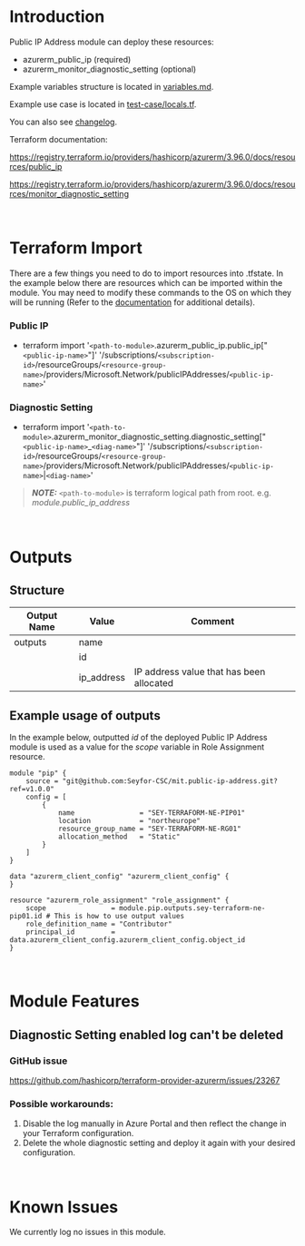 # Introduction
Public IP Address module can deploy these resources:
* azurerm_public_ip (required)
* azurerm_monitor_diagnostic_setting (optional)

Example variables structure is located in [variables.md](variables.md).

Example use case is located in [test-case/locals.tf](test-case/locals.tf).

You can also see [changelog](changelog.md).

Terraform documentation:

https://registry.terraform.io/providers/hashicorp/azurerm/3.96.0/docs/resources/public_ip

https://registry.terraform.io/providers/hashicorp/azurerm/3.96.0/docs/resources/monitor_diagnostic_setting

&nbsp;

# Terraform Import
There are a few things you need to do to import resources into .tfstate. In the example below there are resources which can be imported within the module. You may need to modify these commands to the OS on which they will be running (Refer to the [documentation](https://developer.hashicorp.com/terraform/cli/commands/import#example-import-into-resource-configured-with-for_each) for additional details).
### Public IP
* terraform import '`<path-to-module>`.azurerm_public_ip.public_ip["`<public-ip-name>`"]' '/subscriptions/`<subscription-id>`/resourceGroups/`<resource-group-name>`/providers/Microsoft.Network/publicIPAddresses/`<public-ip-name>`'
### Diagnostic Setting
* terraform import '`<path-to-module>`.azurerm_monitor_diagnostic_setting.diagnostic_setting["`<public-ip-name>`_`<diag-name>`"]' '/subscriptions/`<subscription-id>`/resourceGroups/`<resource-group-name>`/providers/Microsoft.Network/publicIPAddresses/`<public-ip-name>`|`<diag-name>`'

 > **_NOTE:_** `<path-to-module>` is terraform logical path from root. e.g. _module.public\_ip\_address_

&nbsp;

# Outputs
## Structure

| Output Name | Value      | Comment                                  |
| ----------- | ---------- | ---------------------------------------- |
| outputs     | name       |                                          |
|             | id         |                                          |
|             | ip_address | IP address value that has been allocated |


## Example usage of outputs
In the example below, outputted _id_ of the deployed Public IP Address module is used as a value for the _scope_ variable in Role Assignment resource.
```
module "pip" {
    source = "git@github.com:Seyfor-CSC/mit.public-ip-address.git?ref=v1.0.0"
    config = [
        {
            name                = "SEY-TERRAFORM-NE-PIP01"
            location            = "northeurope"
            resource_group_name = "SEY-TERRAFORM-NE-RG01"
            allocation_method   = "Static"
        }
    ]
}

data "azurerm_client_config" "azurerm_client_config" {
}

resource "azurerm_role_assignment" "role_assignment" {
    scope                = module.pip.outputs.sey-terraform-ne-pip01.id # This is how to use output values
    role_definition_name = "Contributor"
    principal_id         = data.azurerm_client_config.azurerm_client_config.object_id
}
```

&nbsp;

# Module Features
## Diagnostic Setting enabled log can't be deleted
### GitHub issue
https://github.com/hashicorp/terraform-provider-azurerm/issues/23267
### Possible workarounds: 
1. Disable the log manually in Azure Portal and then reflect the change in your Terraform configuration.
2. Delete the whole diagnostic setting and deploy it again with your desired configuration.

&nbsp;

# Known Issues
We currently log no issues in this module.
